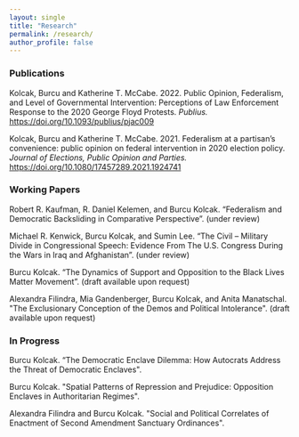 ```yaml
---
layout: single
title: "Research"
permalink: /research/
author_profile: false
---
```


### Publications

Kolcak, Burcu and Katherine T. McCabe. 2022. Public Opinion, Federalism, and Level of Governmental Intervention: Perceptions of Law Enforcement Response to the 2020 George Floyd Protests. <i> Publius. </i> https://doi.org/10.1093/publius/pjac009

Kolcak, Burcu and Katherine T. McCabe. 2021. Federalism at a partisan’s convenience: public opinion on federal intervention in 2020 election policy. <i> Journal of Elections, Public Opinion and Parties. </i> https://doi.org/10.1080/17457289.2021.1924741

### Working Papers

Robert  R. Kaufman, R.  Daniel  Kelemen,  and  Burcu  Kolcak. “Federalism and Democratic Backsliding in Comparative Perspective”. (under review)

Michael  R. Kenwick,  Burcu  Kolcak,  and  Sumin  Lee. “The  Civil – Military Divide in Congressional Speech:  Evidence From The U.S. Congress During the Wars in Iraq and Afghanistan”. (under review)

Burcu Kolcak. “The Dynamics of Support and Opposition to the Black Lives Matter Movement”. (draft available upon request)

Alexandra Filindra, Mia Gandenberger, Burcu Kolcak, and Anita Manatschal. "The Exclusionary Conception of the Demos and Political Intolerance". (draft available upon request)

### In Progress 

Burcu Kolcak. “The Democratic Enclave Dilemma: How Autocrats Address the Threat of Democratic Enclaves".

Burcu Kolcak. "Spatial Patterns of Repression and Prejudice: Opposition Enclaves in Authoritarian Regimes".

Alexandra Filindra and Burcu Kolcak. "Social and Political Correlates of Enactment of Second Amendment Sanctuary Ordinances".



